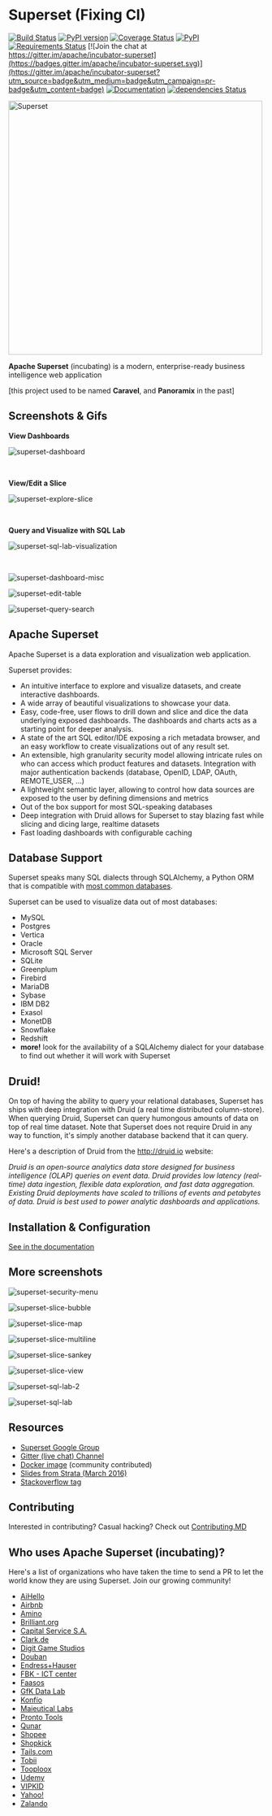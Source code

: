 Superset (Fixing CI)
=========

[![Build Status](https://travis-ci.org/apache/incubator-superset.svg?branch=master)](https://travis-ci.org/apache/incubator-superset)
[![PyPI version](https://badge.fury.io/py/superset.svg)](https://badge.fury.io/py/superset)
[![Coverage Status](https://coveralls.io/repos/apache/incubator-superset/badge.svg?branch=master&service=github)](https://coveralls.io/github/apache/incubator-superset?branch=master)
[![PyPI](https://img.shields.io/pypi/pyversions/superset.svg?maxAge=2592000)](https://pypi.python.org/pypi/superset)
[![Requirements Status](https://requires.io/github/apache/incubator-superset/requirements.svg?branch=master)](https://requires.io/github/apache/incubator-superset/requirements/?branch=master)
[![Join the chat at https://gitter.im/apache/incubator-superset](https://badges.gitter.im/apache/incubator-superset.svg)](https://gitter.im/apache/incubator-superset?utm_source=badge&utm_medium=badge&utm_campaign=pr-badge&utm_content=badge)
[![Documentation](https://img.shields.io/badge/docs-apache.org-blue.svg)](https://superset.incubator.apache.org)
[![dependencies Status](https://david-dm.org/apache/incubator-superset/status.svg?path=superset/assets)](https://david-dm.org/apache/incubator-superset?path=superset/assets)

<img
  src="https://cloud.githubusercontent.com/assets/130878/20946612/49a8a25c-bbc0-11e6-8314-10bef902af51.png"
  alt="Superset"
  width="500"
/>

**Apache Superset** (incubating) is a modern, enterprise-ready
business intelligence web application

[this project used to be named **Caravel**, and **Panoramix** in the past]


Screenshots & Gifs
------------------

**View Dashboards**

![superset-dashboard](https://cloud.githubusercontent.com/assets/130878/20371438/a703a2a0-ac19-11e6-80c4-00a47c2eb644.gif)

<br/>

**View/Edit a Slice**

![superset-explore-slice](https://cloud.githubusercontent.com/assets/130878/20372732/410392f4-ac22-11e6-9c6d-3ef512e81212.gif)

<br/>

**Query and Visualize with SQL Lab**

![superset-sql-lab-visualization](https://cloud.githubusercontent.com/assets/130878/20372911/7c3b3358-ac23-11e6-8f24-923ef1b35715.gif)

<br/>

![superset-dashboard-misc](https://cloud.githubusercontent.com/assets/130878/20234704/0f40778c-a835-11e6-9556-983a62ea061b.png)

![superset-edit-table](https://cloud.githubusercontent.com/assets/130878/20234705/0f415c88-a835-11e6-8b03-f7c35d56dd7d.png)

![superset-query-search](https://cloud.githubusercontent.com/assets/130878/20234706/0f430a10-a835-11e6-8a0d-8b26cc2e6bbd.png)

Apache Superset
---------------
Apache Superset is a data exploration and visualization web application.

Superset provides:
* An intuitive interface to explore and visualize datasets, and
    create interactive dashboards.
* A wide array of beautiful visualizations to showcase your data.
* Easy, code-free, user flows to drill down and slice and dice the data
    underlying exposed dashboards. The dashboards and charts acts as a starting
    point for deeper analysis.
* A state of the art SQL editor/IDE exposing a rich metadata browser, and
    an easy workflow to create visualizations out of any result set.
* An extensible, high granularity security model allowing intricate rules
    on who can access which product features and datasets.
    Integration with major
    authentication backends (database, OpenID, LDAP, OAuth, REMOTE_USER, ...)
* A lightweight semantic layer, allowing to control how data sources are
    exposed to the user by defining dimensions and metrics
* Out of the box support for most SQL-speaking databases
* Deep integration with Druid allows for Superset to stay blazing fast while
    slicing and dicing large, realtime datasets
* Fast loading dashboards with configurable caching


Database Support
----------------

Superset speaks many SQL dialects through SQLAlchemy, a Python
ORM that is compatible with
[most common databases](http://docs.sqlalchemy.org/en/rel_1_0/core/engines.html).

Superset can be used to visualize data out of most databases:
* MySQL
* Postgres
* Vertica
* Oracle
* Microsoft SQL Server
* SQLite
* Greenplum
* Firebird
* MariaDB
* Sybase
* IBM DB2
* Exasol
* MonetDB
* Snowflake
* Redshift
* **more!** look for the availability of a SQLAlchemy dialect for your database
  to find out whether it will work with Superset


Druid!
------

On top of having the ability to query your relational databases,
Superset has ships with deep integration with Druid (a real time distributed
column-store). When querying Druid,
Superset can query humongous amounts of data on top of real time dataset.
Note that Superset does not require Druid in any way to function, it's simply
another database backend that it can query.

Here's a description of Druid from the http://druid.io website:

*Druid is an open-source analytics data store designed for
business intelligence (OLAP) queries on event data. Druid provides low
latency (real-time) data ingestion, flexible data exploration,
and fast data aggregation. Existing Druid deployments have scaled to
trillions of events and petabytes of data. Druid is best used to
power analytic dashboards and applications.*


Installation & Configuration
----------------------------

[See in the documentation](https://superset.incubator.apache.org/installation.html)


More screenshots
----------------

![superset-security-menu](https://cloud.githubusercontent.com/assets/130878/20234707/0f565886-a835-11e6-9277-b4f5f4aa2fcc.png)

![superset-slice-bubble](https://cloud.githubusercontent.com/assets/130878/20234708/0f57f3d0-a835-11e6-8268-fcefe8f868c8.png)

![superset-slice-map](https://cloud.githubusercontent.com/assets/130878/20234709/0f5a5a44-a835-11e6-987a-1b6f8ac9922b.png)

![superset-slice-multiline](https://cloud.githubusercontent.com/assets/130878/20234710/0f632d68-a835-11e6-98d1-542dcb618193.png)

![superset-slice-sankey](https://cloud.githubusercontent.com/assets/130878/20234711/0f639136-a835-11e6-8721-fe5e48dab8e7.png)

![superset-slice-view](https://cloud.githubusercontent.com/assets/130878/20234712/0f63c4c6-a835-11e6-8595-6091a6428fa9.png)

![superset-sql-lab-2](https://cloud.githubusercontent.com/assets/130878/20234713/0f67b856-a835-11e6-9d50-7a52168f66fd.png)

![superset-sql-lab](https://cloud.githubusercontent.com/assets/130878/20234714/0f68f45a-a835-11e6-9467-f47ad0af7e79.png)


Resources
-------------
* [Superset Google Group](https://groups.google.com/forum/#!forum/airbnb_superset)
* [Gitter (live chat) Channel](https://gitter.im/airbnb/superset)
* [Docker image](https://hub.docker.com/r/amancevice/superset/) (community contributed)
* [Slides from Strata (March 2016)](https://drive.google.com/open?id=0B5PVE0gzO81oOVJkdF9aNkJMSmM)
* [Stackoverflow tag](https://stackoverflow.com/questions/tagged/apache-superset)


Contributing
------------

Interested in contributing? Casual hacking? Check out
[Contributing.MD](https://github.com/airbnb/superset/blob/master/CONTRIBUTING.md)


Who uses Apache Superset (incubating)?
--------------------------------------

Here's a list of organizations who have taken the time to send a PR to let
the world know they are using Superset. Join our growing community!

 - [AiHello](https://www.aihello.com)
 - [Airbnb](https://github.com/airbnb)
 - [Amino](https://amino.com)
 - [Brilliant.org](https://brilliant.org/)
 - [Capital Service S.A.](http://capitalservice.pl)
 - [Clark.de](http://clark.de/)
 - [Digit Game Studios](https://www.digitgaming.com/)
 - [Douban](https://www.douban.com/)
 - [Endress+Hauser](http://www.endress.com/)
 - [FBK - ICT center](http://ict.fbk.eu)
 - [Faasos](http://faasos.com/)
 - [GfK Data Lab](http://datalab.gfk.com)
 - [Konfío](http://konfio.mx)
 - [Maieutical Labs](https://cloudschooling.it)
 - [Pronto Tools](http://www.prontotools.io)
 - [Qunar](https://www.qunar.com/)
 - [Shopee](https://shopee.sg)
 - [Shopkick](https://www.shopkick.com)
 - [Tails.com](https://tails.com)
 - [Tobii](http://www.tobii.com/)
 - [Tooploox](https://www.tooploox.com/)
 - [Udemy](https://www.udemy.com/)
 - [VIPKID](https://www.vipkid.com.cn/)
 - [Yahoo!](https://yahoo.com/)
 - [Zalando](https://www.zalando.com)

